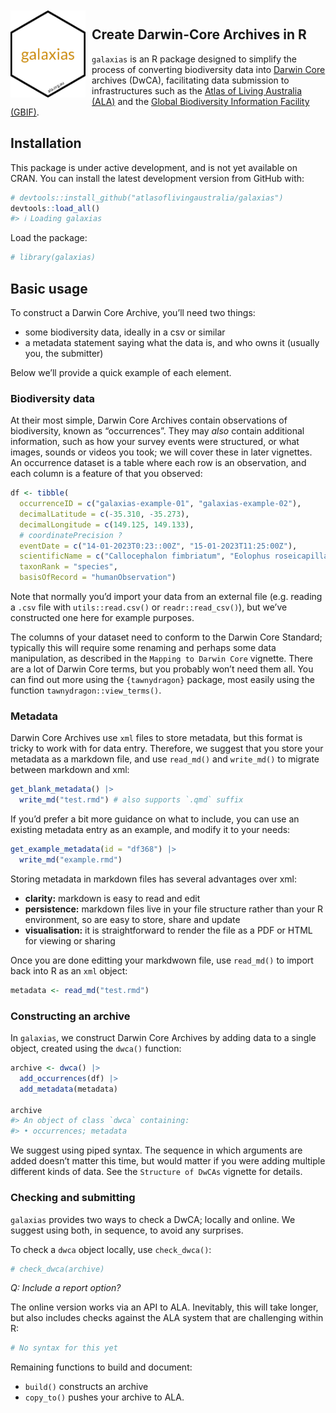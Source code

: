 
<!-- README.md is generated from README.Rmd. Please edit that file -->
<img src="man/figures/logo.png" align="left" style="margin: 20px 10px 0px 0px;" alt="" width="120"/><br>
<h2>
Create Darwin-Core Archives in R
</h2>

`galaxias` is an R package designed to simplify the process of
converting biodiversity data into [Darwin Core](https://dwc.tdwg.org)
archives (DwCA), facilitating data submission to infrastructures such as
the [Atlas of Living Australia (ALA)](https://www.ala.org.au) and the
[Global Biodiversity Information Facility (GBIF)](https://gbif.org).

## Installation

This package is under active development, and is not yet available on
CRAN. You can install the latest development version from GitHub with:

``` r
# devtools::install_github("atlasoflivingaustralia/galaxias")
devtools::load_all()
#> ℹ Loading galaxias
```

Load the package:

``` r
# library(galaxias)
```

## Basic usage

To construct a Darwin Core Archive, you’ll need two things:

- some biodiversity data, ideally in a csv or similar
- a metadata statement saying what the data is, and who owns it (usually
  you, the submitter)

Below we’ll provide a quick example of each element.

### Biodiversity data

At their most simple, Darwin Core Archives contain observations of
biodiversity, known as “occurrences”. They may *also* contain additional
information, such as how your survey events were structured, or what
images, sounds or videos you took; we will cover these in later
vignettes. An occurrence dataset is a table where each row is an
observation, and each column is a feature of that you observed:

``` r
df <- tibble(
  occurrenceID = c("galaxias-example-01", "galaxias-example-02"),
  decimalLatitude = c(-35.310, -35.273),
  decimalLongitude = c(149.125, 149.133),
  # coordinatePrecision ?
  eventDate = c("14-01-2023T0:23::00Z", "15-01-2023T11:25:00Z"),
  scientificName = c("Callocephalon fimbriatum", "Eolophus roseicapilla"),
  taxonRank = "species",
  basisOfRecord = "humanObservation")
```

Note that normally you’d import your data from an external file
(e.g. reading a `.csv` file with `utils::read.csv()` or
`readr::read_csv()`), but we’ve constructed one here for example
purposes.

The columns of your dataset need to conform to the Darwin Core Standard;
typically this will require some renaming and perhaps some data
manipulation, as described in the `Mapping to Darwin Core` vignette.
There are a lot of Darwin Core terms, but you probably won’t need them
all. You can find out more using the `{tawnydragon}` package, most
easily using the function `tawnydragon::view_terms()`.

### Metadata

Darwin Core Archives use `xml` files to store metadata, but this format
is tricky to work with for data entry. Therefore, we suggest that you
store your metadata as a markdown file, and use `read_md()` and
`write_md()` to migrate between markdown and xml:

``` r
get_blank_metadata() |>
  write_md("test.rmd") # also supports `.qmd` suffix
```

If you’d prefer a bit more guidance on what to include, you can use an
existing metadata entry as an example, and modify it to your needs:

``` r
get_example_metadata(id = "df368") |>
  write_md("example.rmd")
```

Storing metadata in markdown files has several advantages over xml:

- **clarity:** markdown is easy to read and edit
- **persistence:** markdown files live in your file structure rather
  than your R environment, so are easy to store, share and update
- **visualisation:** it is straightforward to render the file as a PDF
  or HTML for viewing or sharing

Once you are done editting your markdwown file, use `read_md()` to
import back into R as an `xml` object:

``` r
metadata <- read_md("test.rmd")
```

### Constructing an archive

In `galaxias`, we construct Darwin Core Archives by adding data to a
single object, created using the `dwca()` function:

``` r
archive <- dwca() |>
  add_occurrences(df) |>
  add_metadata(metadata)

archive
#> An object of class `dwca` containing: 
#> • occurrences; metadata
```

We suggest using piped syntax. The sequence in which arguments are added
doesn’t matter this time, but would matter if you were adding multiple
different kinds of data. See the `Structure of DwCAs` vignette for
details.

### Checking and submitting

`galaxias` provides two ways to check a DwCA; locally and online. We
suggest using both, in sequence, to avoid any surprises.

To check a `dwca` object locally, use `check_dwca()`:

``` r
# check_dwca(archive)
```

*Q: Include a report option?*

The online version works via an API to ALA. Inevitably, this will take
longer, but also includes checks against the ALA system that are
challenging within R:

``` r
# No syntax for this yet
```

Remaining functions to build and document:

- `build()` constructs an archive
- `copy_to()` pushes your archive to ALA.
